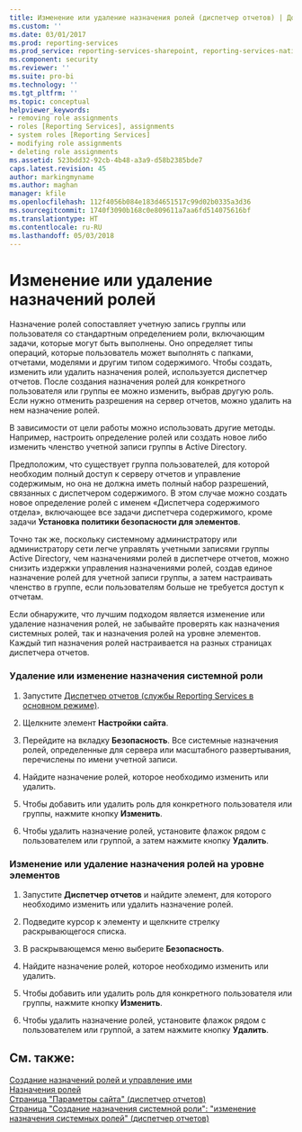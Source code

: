 ```yaml
---
title: Изменение или удаление назначения ролей (диспетчер отчетов) | Документы Майкрософт
ms.custom: ''
ms.date: 03/01/2017
ms.prod: reporting-services
ms.prod_service: reporting-services-sharepoint, reporting-services-native
ms.component: security
ms.reviewer: ''
ms.suite: pro-bi
ms.technology: ''
ms.tgt_pltfrm: ''
ms.topic: conceptual
helpviewer_keywords:
- removing role assignments
- roles [Reporting Services], assignments
- system roles [Reporting Services]
- modifying role assignments
- deleting role assignments
ms.assetid: 523bdd32-92cb-4b48-a3a9-d58b2385bde7
caps.latest.revision: 45
author: markingmyname
ms.author: maghan
manager: kfile
ms.openlocfilehash: 112f4056b084e183d4651517c99d02b0335a3d36
ms.sourcegitcommit: 1740f3090b168c0e809611a7aa6fd514075616bf
ms.translationtype: HT
ms.contentlocale: ru-RU
ms.lasthandoff: 05/03/2018
---
```

# <a name="role-assignments---modify-or-delete"></a>Изменение или удаление назначений ролей
  Назначение ролей сопоставляет учетную запись группы или пользователя со стандартным определением роли, включающим задачи, которые могут быть выполнены. Оно определяет типы операций, которые пользователь может выполнять с папками, отчетами, моделями и другим типом содержимого. Чтобы создать, изменить или удалить назначения ролей, используется диспетчер отчетов. После создания назначения ролей для конкретного пользователя или группы ее можно изменить, выбрав другую роль. Если нужно отменить разрешения на сервер отчетов, можно удалить на нем назначение ролей.  
  
 В зависимости от цели работы можно использовать другие методы. Например, настроить определение ролей или создать новое либо изменить членство учетной записи группы в Active Directory.  
  
 Предположим, что существует группа пользователей, для которой необходим полный доступ к серверу отчетов и управление содержимым, но она не должна иметь полный набор разрешений, связанных с диспетчером содержимого. В этом случае можно создать новое определение ролей с именем «Диспетчера содержимого отдела», включающее все задачи диспетчера содержимого, кроме задачи **Установка политики безопасности для элементов**.  
  
 Точно так же, поскольку системному администратору или администратору сети легче управлять учетными записями группы Active Directory, чем назначениями ролей в диспетчере отчетов, можно снизить издержки управления назначениями ролей, создав единое назначение ролей для учетной записи группы, а затем настраивать членство в группе, если пользователям больше не требуется доступ к отчетам.  
  
 Если обнаружите, что лучшим подходом является изменение или удаление назначения ролей, не забывайте проверять как назначения системных ролей, так и назначения ролей на уровне элементов. Каждый тип назначения ролей настраивается на разных страницах диспетчера отчетов.  
  
### <a name="to-modify-or-delete-a-system-role-assignment"></a>Удаление или изменение назначения системной роли  
  
1.  Запустите [Диспетчер отчетов (службы Reporting Services в основном режиме)](http://msdn.microsoft.com/library/80949f9d-58f5-48e3-9342-9e9bf4e57896).  
  
2.  Щелкните элемент **Настройки сайта**.  
  
3.  Перейдите на вкладку **Безопасность**. Все системные назначения ролей, определенные для сервера или масштабного развертывания, перечислены по имени учетной записи.  
  
4.  Найдите назначение ролей, которое необходимо изменить или удалить.  
  
5.  Чтобы добавить или удалить роль для конкретного пользователя или группы, нажмите кнопку **Изменить**.  
  
6.  Чтобы удалить назначение ролей, установите флажок рядом с пользователем или группой, а затем нажмите кнопку **Удалить**.  
  
### <a name="to-modify-or-delete-an-item-role-assignment"></a>Изменение или удаление назначения ролей на уровне элементов  
  
1.  Запустите **Диспетчер отчетов** и найдите элемент, для которого необходимо изменить или удалить назначение ролей.  
  
2.  Подведите курсор к элементу и щелкните стрелку раскрывающегося списка.  
  
3.  В раскрывающемся меню выберите **Безопасность**.  
  
4.  Найдите назначение ролей, которое необходимо изменить или удалить.  
  
5.  Чтобы добавить или удалить роль для конкретного пользователя или группы, нажмите кнопку **Изменить**.  
  
6.  Чтобы удалить назначение ролей, установите флажок рядом с пользователем или группой, а затем нажмите кнопку **Удалить**.  
  
## <a name="see-also"></a>См. также:  
 [Создание назначений ролей и управление ими](../../reporting-services/security/create-and-manage-role-assignments.md)   
 [Назначения ролей](../../reporting-services/security/role-assignments.md)   
 [Страница "Параметры сайта" (диспетчер отчетов)](http://msdn.microsoft.com/library/4d67a01c-eae4-49ba-a6e8-8e983c0248f5)   
 [Страница "Создание назначения системной роли": "изменение назначения системных ролей" (диспетчер отчетов)](http://msdn.microsoft.com/library/62a22ab9-1eb4-4ce5-8dd7-06b5ed2d9a2a)  
  
  
